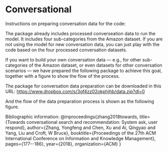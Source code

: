 # Conversational

Instructions on preparing conversation data for the code:

The package already includes processed converseation data to run the model. It includes four sub-categories from the Amazon dataset. If you are not using the model for new conversation data, you can just play with the code based on the four processed conversation datasets.

If you want to build your own conversation data — e.g., for other sub-categories of the Amazon dataset, or even datasets for other conversation scenarios — we have prepared the following package to achieve this goal, together with a figure to show the flow of the process.

The package for conversation data preparation can be downloaded in this URL:
https://www.dropbox.com/s/3gf4zz02okphjhb/data.zip?dl=0

And the flow of the data preparation process is shown as the following figure.



Bibliographic information:
@inproceedings{zhang2018towards,
  title={Towards conversational search and recommendation: System ask, user respond},
  author={Zhang, Yongfeng and Chen, Xu and Ai, Qingyao and Yang, Liu and Croft, W Bruce},
  booktitle={Proceedings of the 27th ACM International Conference on Information and Knowledge Management},
  pages={177--186},
  year={2018},
  organization={ACM}
}

